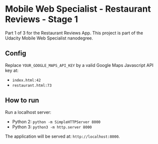 # Mobile Web Specialist - Restaurant Reviews - Stage 1

Part 1 of 3 for the Restaurant Reviews App. This project is part of the Udacity Mobile Web Specialist nanodegree.

## Config

Replace `YOUR_GOOGLE_MAPS_API_KEY` by a valid Google Maps Javascript API key at:

- `index.html:42`
- `restaurant.html:73`

## How to run

Run a localhost server:

- Python 2: `python -m SimpleHTTPServer 8000`
- Python 3: `python3 -m http.server 8000`

The application will be served at: `http://localhost:8000`.
